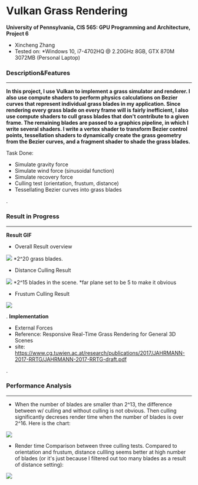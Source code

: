 Vulkan Grass Rendering
================

**University of Pennsylvania, CIS 565: GPU Programming and Architecture, Project 6**

* Xincheng Zhang
* Tested on:
  *Windows 10, i7-4702HQ @ 2.20GHz 8GB, GTX 870M 3072MB (Personal Laptop)


### Description&Features
-------------
**In this project, I use Vulkan to implement a grass simulator and renderer. I also use compute shaders to perform physics calculations on Bezier curves that represent individual grass blades in my application. Since rendering every grass blade on every frame will is fairly inefficient, I also use compute shaders to cull grass blades that don't contribute to a given frame. The remaining blades are passed to a graphics pipeline, in which I write several shaders. I write a vertex shader to transform Bezier control points, tessellation shaders to dynamically create the grass geometry from the Bezier curves, and a fragment shader to shade the grass blades.**

Task Done:
* Simulate gravity force
* Simulate wind force (sinusoidal function)
* Simulate recovery force
* Culling test (orientation, frustum, distance)
* Tessellating Bezier curves into grass blades


.
### Result in Progress
-------------
**Result GIF**

* Overall Result overview

![](https://github.com/XinCastle/Project6-Vulkan-Grass-Rendering/blob/master/img/grass%20blade%20sim.gif)
*2^20 grass blades.

* Distance Culling Result

![](https://github.com/XinCastle/Project6-Vulkan-Grass-Rendering/blob/master/img/distance%20cull.gif)
*2^15 blades in the scene.
*far plane set to be 5 to make it obvious

* Frustum Culling Result

![](https://github.com/XinCastle/Project6-Vulkan-Grass-Rendering/blob/master/img/frustum%20cull.gif)



.
**Implementation**
* External Forces
* Reference: Responsive Real-Time Grass Rendering for General 3D Scenes
* site: https://www.cg.tuwien.ac.at/research/publications/2017/JAHRMANN-2017-RRTG/JAHRMANN-2017-RRTG-draft.pdf


.
### Performance Analysis
-------------
* When the number of blades are smaller than 2^13, the difference between w/ culling and without culling is not obvious. Then culling significantly decreses render time when the number of blades is over 2^16. Here is the chart:

![](https://github.com/XinCastle/Project6-Vulkan-Grass-Rendering/blob/master/img/with%20and%20without%20culling.png)

* Render time Comparison between three culling tests. Compared to orientation and frustum, distance cullling seems better at high number of blades (or it's just because I filtered out too many blades as a result of distance setting):

![](https://github.com/XinCastle/Project6-Vulkan-Grass-Rendering/blob/master/img/culling%20comparison.png)
